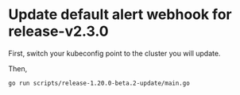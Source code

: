 # Update default alert webhook for release-v2.3.0

First, switch your kubeconfig point to the cluster you will update.

Then,
```
go run scripts/release-1.20.0-beta.2-update/main.go
```